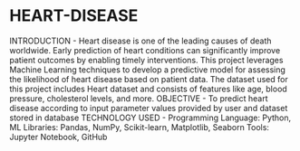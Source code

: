 # HEART-DISEASE
INTRODUCTION - Heart disease is one of the leading causes of death worldwide. Early prediction of heart conditions can significantly improve patient outcomes by enabling timely interventions. This project leverages Machine Learning techniques to develop a predictive model for assessing the likelihood of heart disease based on patient data. The dataset used for this project includes Heart dataset and consists of features like age, blood pressure, cholesterol levels, and more.
OBJECTIVE - To predict heart disease according to input parameter values provided by user and dataset stored in database
TECHNOLOGY USED - Programming Language: Python, ML
                  Libraries: Pandas, NumPy, Scikit-learn, Matplotlib, Seaborn
                  Tools: Jupyter Notebook, GitHub
